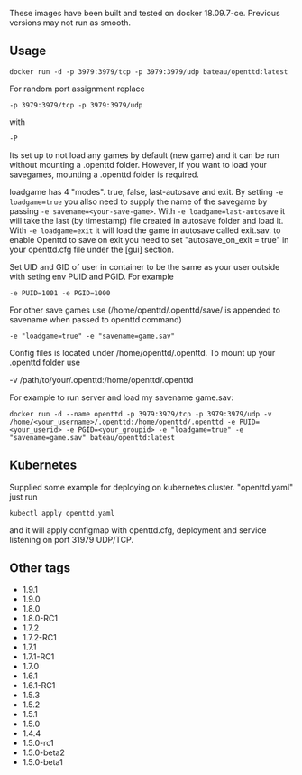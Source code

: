 These images have been built and tested on docker 18.09.7-ce. Previous versions may not run as smooth.

## Usage ##

    docker run -d -p 3979:3979/tcp -p 3979:3979/udp bateau/openttd:latest

For random port assignment replace

    -p 3979:3979/tcp -p 3979:3979/udp

with 

    -P

Its set up to not load any games by default (new game) and it can be run without mounting a .openttd folder. 
However, if you want to load your savegames, mounting a .openttd folder is required.

loadgame has 4 "modes". true, false, last-autosave and exit.
By setting `-e loadgame=true` you allso need to supply the name of the savegame by passing `-e savename=<your-save-game>`. 
With `-e loadgame=last-autosave` it will take the last (by timestamp) file created in autosave folder and load it.
With `-e loadgame=exit` it will load the game in autosave called exit.sav. to enable Openttd to save on exit you need to set "autosave_on_exit = true" in your openttd.cfg file under the [gui] section.

Set UID and GID of user in container to be the same as your user outside with seting env PUID and PGID.
For example

    -e PUID=1001 -e PGID=1000

For other save games use (/home/openttd/.openttd/save/ is appended to savename when passed to openttd command)

    -e "loadgame=true" -e "savename=game.sav"

Config files is located under /home/openttd/.openttd. To mount up your .openttd folder use 

   -v /path/to/your/.openttd:/home/openttd/.openttd

For example to run server and load my savename game.sav:

    docker run -d --name openttd -p 3979:3979/tcp -p 3979:3979/udp -v /home/<your_username>/.openttd:/home/openttd/.openttd -e PUID=<your_userid> -e PGID=<your_groupid> -e "loadgame=true" -e "savename=game.sav" bateau/openttd:latest

## Kubernetes ##

Supplied some example for deploying on kubernetes cluster. "openttd.yaml"
just run 

    kubectl apply openttd.yaml

and it will apply configmap with openttd.cfg, deployment and service listening on port 31979 UDP/TCP.

## Other tags ##
   * 1.9.1
   * 1.9.0
   * 1.8.0
   * 1.8.0-RC1
   * 1.7.2
   * 1.7.2-RC1
   * 1.7.1
   * 1.7.1-RC1
   * 1.7.0
   * 1.6.1
   * 1.6.1-RC1
   * 1.5.3
   * 1.5.2
   * 1.5.1
   * 1.5.0
   * 1.4.4
   * 1.5.0-rc1
   * 1.5.0-beta2
   * 1.5.0-beta1
